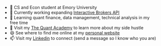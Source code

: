 <!--
**corbinbalzan/corbinbalzan** is a ✨ _special_ ✨ repository because its `README.md` (this file) appears on your GitHub profile.
 -->
- 🧢 CS and Econ student at Emory University
- 🔭 Currently working expanding [Interactive Brokers API](https://github.com/corbinbalzan/IBAPICode)
- 🌱 Learning quant finance, data management, technical analysis in my free time
- 💬 Visit my [The Quant Academy](thequantacademy.com) to learn more about my side hustle
- 😄 See where to find me online at my [personal website](corbinbalzan.com)
- 📫 Visit my [Linkedin](https://www.linkedin.com/in/corbin/) to connect (send a message so I know who you are)

